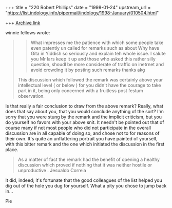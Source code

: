 +++
title = "220 Robert Phillips"
date = "1998-01-24"
upstream_url = "https://list.indology.info/pipermail/indology/1998-January/010504.html"

+++
[Archive link](https://list.indology.info/pipermail/indology/1998-January/010504.html)

winnie fellows wrote:

> >What impresses me the patience with which some people take even patently un
> >called for remarks such as about Why have Gita in Yiddish so seriously and
> >explain teh whole issue. I  salute you Mr lars
> >keep it up and those who asked this rather silly question, shoudl be more
> >considerate of traffic on inetrnet and avoid crowding it by posting such
> >remarks
> >thanks
> >akg
>
> This discussion which followed the remark was certainly above your
> intellectual level ( or below ) for you didn't have the courage to take part
> in it, being only concerned with a fruitless post festum observation.

Is that really a fair conclusion to draw from the above remark?  Really, what
does that say about you, that you would conclude anything of the sort?  I'm
sorry that you were stung by the remark and the implicit criticism, but you do
yourself no favors with your above snit.  It needn't be pointed out that of
course many if not most people who did not participate in the overall discussion
are in all capable of doing so, and chose not to for reasons of their own.  It's
quite an unflattering portrait you have painted of yourself, with this bitter
remark and the one which initiated the discussion in the first place.

> As a
> matter of fact the remark had the benefit of opening a healthy  discussion
> which proved if nothing that it was neither hostile or unproductive .
> Jesualdo Correia

  It did, indeed; it's fortunate that the good colleagues of the list helped you
dig out of the hole you dug for yourself.  What a pity you chose to jump back
in...


Pie



